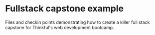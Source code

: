 # Fullstack capstone example

Files and checkin points demonstrating how to create a killer full stack capstone for Thinkful's web development bootcamp.